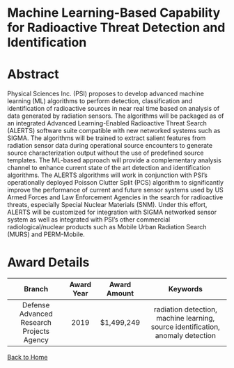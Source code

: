 
Machine Learning-Based Capability for Radioactive Threat Detection and Identification
=====================================================================================

# Abstract


Physical Sciences Inc. (PSI) proposes to develop advanced machine learning (ML) algorithms to perform detection, classification and identification of radioactive sources in near real time based on analysis of data generated by radiation sensors. The algorithms will be packaged as of an integrated Advanced Learning-Enabled Radioactive Threat Search (ALERTS) software suite compatible with new networked systems such as SIGMA. The algorithms will be trained to extract salient features from radiation sensor data during operational source encounters to generate source characterization output without the use of predefined source templates. The ML-based approach will provide a complementary analysis channel to enhance current state of the art detection and identification algorithms. The ALERTS algorithms will work in conjunction with PSI’s operationally deployed Poisson Clutter Split (PCS) algorithm to significantly improve the performance of current and future sensor systems used by US Armed Forces and Law Enforcement Agencies in the search for radioactive threats, especially Special Nuclear Materials (SNM). Under this effort, ALERTS will be customized for integration with SIGMA networked sensor system as well as integrated with PSI’s other commercial radiological/nuclear products such as Mobile Urban Radiation Search (MURS) and PERM-Mobile.  

# Award Details

|Branch|Award Year|Award Amount|Keywords|
| :---: | :---: | :---: | :---: |
|Defense Advanced Research Projects Agency|2019|$1,499,249|radiation detection, machine learning, source identification, anomaly detection|
  
  


[Back to Home](https://github.com/chrischow/dod_sbir_awards/CC/#1222)